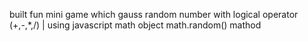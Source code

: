 built fun mini game which gauss random number with logical operator (+,-,*,/) | using javascript math object math.random() mathod
